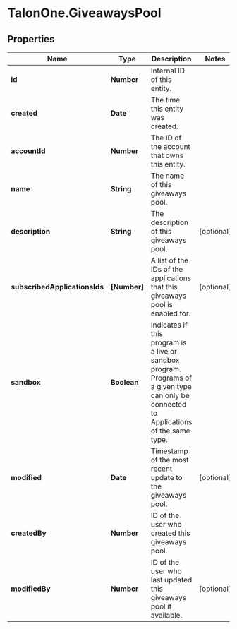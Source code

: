 # TalonOne.GiveawaysPool

## Properties

Name | Type | Description | Notes
------------ | ------------- | ------------- | -------------
**id** | **Number** | Internal ID of this entity. | 
**created** | **Date** | The time this entity was created. | 
**accountId** | **Number** | The ID of the account that owns this entity. | 
**name** | **String** | The name of this giveaways pool. | 
**description** | **String** | The description of this giveaways pool. | [optional] 
**subscribedApplicationsIds** | **[Number]** | A list of the IDs of the applications that this giveaways pool is enabled for. | [optional] 
**sandbox** | **Boolean** | Indicates if this program is a live or sandbox program. Programs of a given type can only be connected to Applications of the same type. | 
**modified** | **Date** | Timestamp of the most recent update to the giveaways pool. | [optional] 
**createdBy** | **Number** | ID of the user who created this giveaways pool. | 
**modifiedBy** | **Number** | ID of the user who last updated this giveaways pool if available. | [optional] 



